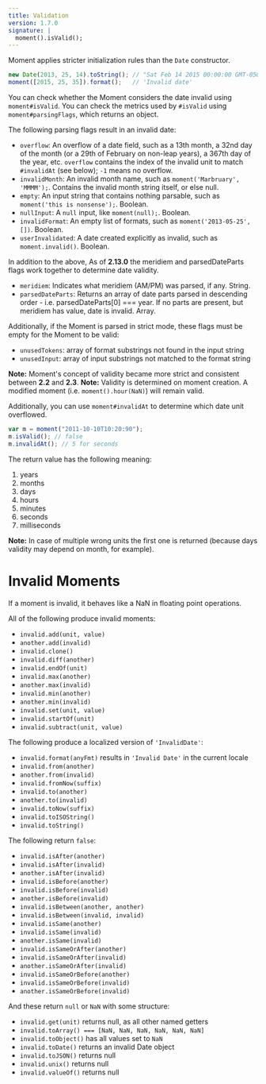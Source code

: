 ```yaml
---
title: Validation
version: 1.7.0
signature: |
  moment().isValid();
---
```



Moment applies stricter initialization rules than the `Date` constructor.

```js
new Date(2013, 25, 14).toString(); // "Sat Feb 14 2015 00:00:00 GMT-0500 (EST)"
moment([2015, 25, 35]).format();   // 'Invalid date'
```

You can check whether the Moment considers the date invalid using `moment#isValid`. You can check the metrics used by `#isValid` using `moment#parsingFlags`, which returns an object.

The following parsing flags result in an invalid date:

 * `overflow`: An overflow of a date field, such as a 13th month, a 32nd day of the month (or a 29th of February on non-leap years), a 367th day of the year, etc. `overflow` contains the index of the invalid unit to match `#invalidAt` (see below); `-1` means no overflow.
 * `invalidMonth`: An invalid month name, such as ```moment('Marbruary', 'MMMM');```. Contains the invalid month string itself, or else null.
 * `empty`: An input string that contains nothing parsable, such as `moment('this is nonsense');`. Boolean.
 * `nullInput`: A `null` input, like `moment(null);`. Boolean.
 * `invalidFormat`: An empty list of formats, such as `moment('2013-05-25', [])`. Boolean.
 * `userInvalidated`: A date created explicitly as invalid, such as `moment.invalid()`. Boolean.

 In addition to the above, As of **2.13.0** the meridiem and parsedDateParts flags work together to determine date validity.
 * `meridiem`: Indicates what meridiem (AM/PM) was parsed, if any. String.
 * `parsedDateParts`: Returns an array of date parts parsed in descending order - i.e. parsedDateParts[0] === year. If no parts are present, but meridiem has value, date is invalid. Array.

Additionally, if the Moment is parsed in strict mode, these flags must be empty for the Moment to be valid:

 * `unusedTokens`: array of format substrings not found in the input string
 * `unusedInput`: array of input substrings not matched to the format string

**Note:** Moment's concept of validity became more strict and consistent between **2.2** and **2.3**.
**Note:** Validity is determined on moment creation. A modified moment (i.e. `moment().hour(NaN)`) will remain valid.

Additionally, you can use `moment#invalidAt` to determine which date unit overflowed.

```javascript
var m = moment("2011-10-10T10:20:90");
m.isValid(); // false
m.invalidAt(); // 5 for seconds
```

The return value has the following meaning:

<ol>
  <li>years</li>
  <li>months</li>
  <li>days</li>
  <li>hours</li>
  <li>minutes</li>
  <li>seconds</li>
  <li>milliseconds</li>
</ol>

**Note:** In case of multiple wrong units the first one is returned (because
days validity may depend on month, for example).

Invalid Moments
===============

If a moment is invalid, it behaves like a NaN in floating point operations.

All of the following produce invalid moments:
* `invalid.add(unit, value)`
* `another.add(invalid)`
* `invalid.clone()`
* `invalid.diff(another)`
* `invalid.endOf(unit)`
* `invalid.max(another)`
* `another.max(invalid)`
* `invalid.min(another)`
* `another.min(invalid)`
* `invalid.set(unit, value)`
* `invalid.startOf(unit)`
* `invalid.subtract(unit, value)`

The following produce a localized version of `'InvalidDate'`:
* `invalid.format(anyFmt)` results in `'Invalid Date'` in the current locale
* `invalid.from(another)`
* `another.from(invalid)`
* `invalid.fromNow(suffix)`
* `invalid.to(another)`
* `another.to(invalid)`
* `invalid.toNow(suffix)`
* `invalid.toISOString()`
* `invalid.toString()`

The following return `false`:
* `invalid.isAfter(another)`
* `invalid.isAfter(invalid)`
* `another.isAfter(invalid)`
* `invalid.isBefore(another)`
* `invalid.isBefore(invalid)`
* `another.isBefore(invalid)`
* `invalid.isBetween(another, another)`
* `invalid.isBetween(invalid, invalid)`
* `invalid.isSame(another)`
* `invalid.isSame(invalid)`
* `another.isSame(invalid)`
* `invalid.isSameOrAfter(another)`
* `invalid.isSameOrAfter(invalid)`
* `another.isSameOrAfter(invalid)`
* `invalid.isSameOrBefore(another)`
* `invalid.isSameOrBefore(invalid)`
* `another.isSameOrBefore(invalid)`

And these return `null` or `NaN` with some structure:
* `invalid.get(unit)` returns null, as all other named getters
* `invalid.toArray() === [NaN, NaN, NaN, NaN, NaN, NaN]`
* `invalid.toObject()` has all values set to `NaN`
* `invalid.toDate()` returns an invalid Date object
* `invalid.toJSON()` returns null
* `invalid.unix()` returns null
* `invalid.valueOf()` returns null
